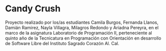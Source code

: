 # Candy Crush

Proyecto realizado por los/as estudiantes Camila Burgos, Fernanda Llanos, Damián Ramirez, Nayla Villagra, Milagros Redondo y Ariadna Pereyra, en el marco de la asignatura Laboratorio de Programación II, perteneciente al quinto año de la Tecnicatura en Programación con Orientación en desarrollo de Software Libre del Instituto Sagrado Corazón Al. Cal.
